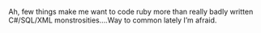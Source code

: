 <!--
id: 479905953
link: http://kevinisom.info/post/479905953/ah-few-things-make-me-want-to-code-ruby-more-than
slug: ah-few-things-make-me-want-to-code-ruby-more-than
date: Mon Mar 29 2010 09:19:12 GMT+1300 (NZDT)
raw: {"blog_name":"kevinisom","id":479905953,"post_url":"http://kevinisom.info/post/479905953/ah-few-things-make-me-want-to-code-ruby-more-than","slug":"ah-few-things-make-me-want-to-code-ruby-more-than","type":"text","date":"2010-03-28 20:19:12 GMT","timestamp":1269807552,"state":"published","format":"html","reblog_key":"Y62bi4qf","tags":[],"short_url":"http://tmblr.co/Zw68YySciYX","highlighted":[],"feed_item":"http://twitter.com/kev_nz/statuses/11208459992","from_feed_id":"650289","note_count":1,"title":null,"body":"<p>Ah, few things make me want to code ruby more than really badly written C#/SQL/XML monstrosities&#8230;.Way to common lately I&#8217;m afraid.</p>"}
publish: 2010-03-029
tags: 
title: null
-->


Ah, few things make me want to code ruby more than really badly written
C\#/SQL/XML monstrosities….Way to common lately I’m afraid.


